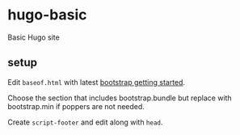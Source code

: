 # hugo-basic

 Basic Hugo site

## setup

Edit `baseof.html` with latest [bootstrap getting started](https://getbootstrap.com/docs/5.2/getting-started/introduction/).

Choose the section that includes bootstrap.bundle but replace with bootstrap.min if poppers are not needed.

Create `script-footer` and edit along with `head`.
